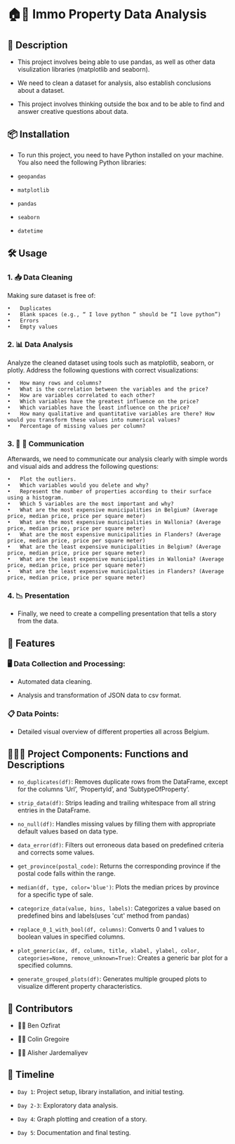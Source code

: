 # 🏠🏢 Immo Property Data Analysis


## 📜 Description


- This project involves being able to use pandas, as well as other data visulization libraries (matplotlib and seaborn).

- We need to clean a dataset for analysis, also establish conclusions about a dataset.

- This project involves thinking outside the box and to be able to find and answer creative questions about data.

## 📦 Installation
 
- To run this project, you need to have Python installed on your machine.
  You also need the following Python libraries:

- `geopandas`

- `matplotlib`

- `pandas`

- `seaborn`

- `datetime`


## 🛠️ Usage

### 1. 📥 Data Cleaning

Making sure dataset is free of:

	•	Duplicates
	•	Blank spaces (e.g., “ I love python “ should be “I love python”)
	•	Errors
	•	Empty values

### 2. 📊 Data Analysis

Analyze the cleaned dataset using tools such as matplotlib, seaborn, or plotly. Address the following questions with correct visualizations:

	•	How many rows and columns?
	•	What is the correlation between the variables and the price?
	•	How are variables correlated to each other?
	•	Which variables have the greatest influence on the price?
	•	Which variables have the least influence on the price?
	•	How many qualitative and quantitative variables are there? How would you transform these values into numerical values?
	•	Percentage of missing values per column?

### 3. 🔄 📝 Communication

Afterwards, we need to communicate our analysis clearly with simple words and visual aids and address the following questions:

	•	Plot the outliers.
	•	Which variables would you delete and why?
	•	Represent the number of properties according to their surface using a histogram.
	•	Which 5 variables are the most important and why?
	•	What are the most expensive municipalities in Belgium? (Average price, median price, price per square meter)
	•	What are the most expensive municipalities in Wallonia? (Average price, median price, price per square meter)
	•	What are the most expensive municipalities in Flanders? (Average price, median price, price per square meter)
	•	What are the least expensive municipalities in Belgium? (Average price, median price, price per square meter)
	•	What are the least expensive municipalities in Wallonia? (Average price, median price, price per square meter)
	•	What are the least expensive municipalities in Flanders? (Average price, median price, price per square meter)

### 4. 📉 Presentation

- Finally, we need to create a compelling presentation that tells a story from the data.

## 🦄 Features

### 🖥️ Data Collection and Processing:

- Automated data cleaning.

- Analysis and transformation of JSON data to csv format.

### 📋 Data Points:

- Detailed visual overview of different properties all across Belgium.


## 🧑‍💻🎯 Project Components: Functions and Descriptions

-  `no_duplicates(df)`: Removes duplicate rows from the DataFrame, except for the columns ‘Url’, ‘PropertyId’, and ‘SubtypeOfProperty’.

- `strip_data(df)`: Strips leading and trailing whitespace from all string entries in the DataFrame.

- `no_null(df)`: Handles missing values by filling them with appropriate default values based on data type.

- `data_error(df)`:  Filters out erroneous data based on predefined criteria and corrects some values.

- `get_province(postal_code)`: Returns the corresponding province if the postal code falls within the range.

- `median(df, type, color='blue')`: Plots the median prices by province for a specific type of sale.

- `categorize_data(value, bins, labels)`: Categorizes a value based on predefined bins and labels(uses 'cut' method from pandas)

- `replace_0_1_with_bool(df, columns)`: Converts 0 and 1 values to boolean values in specified columns.

- `plot_generic(ax, df, column, title, xlabel, ylabel, color, categories=None, remove_unknown=True)`: Creates a generic bar plot for a specified columns.

- `generate_grouped_plots(df)`: Generates multiple grouped plots to visualize different property characteristics.

## 👥 Contributors

- 👨‍🦰 Ben Ozfirat

- 👩‍🦳 Colin Gregoire

- 👱‍♂️ Alisher Jardemaliyev

## 📅 Timeline

- `Day 1`: Project setup, library installation, and initial testing.

- `Day 2-3`: Exploratory data analysis.

- `Day 4`: Graph plotting and creation of a story.

- `Day 5`: Documentation and final testing.

